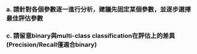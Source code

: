 ### a. 請針對各個參數逐一進行分析，建議先固定某個參數，並逐步選擇最佳評估參數  
### c. 請留意binary與multi-class classification在評估上的差異 (Precision/Recall僅適合binary)
